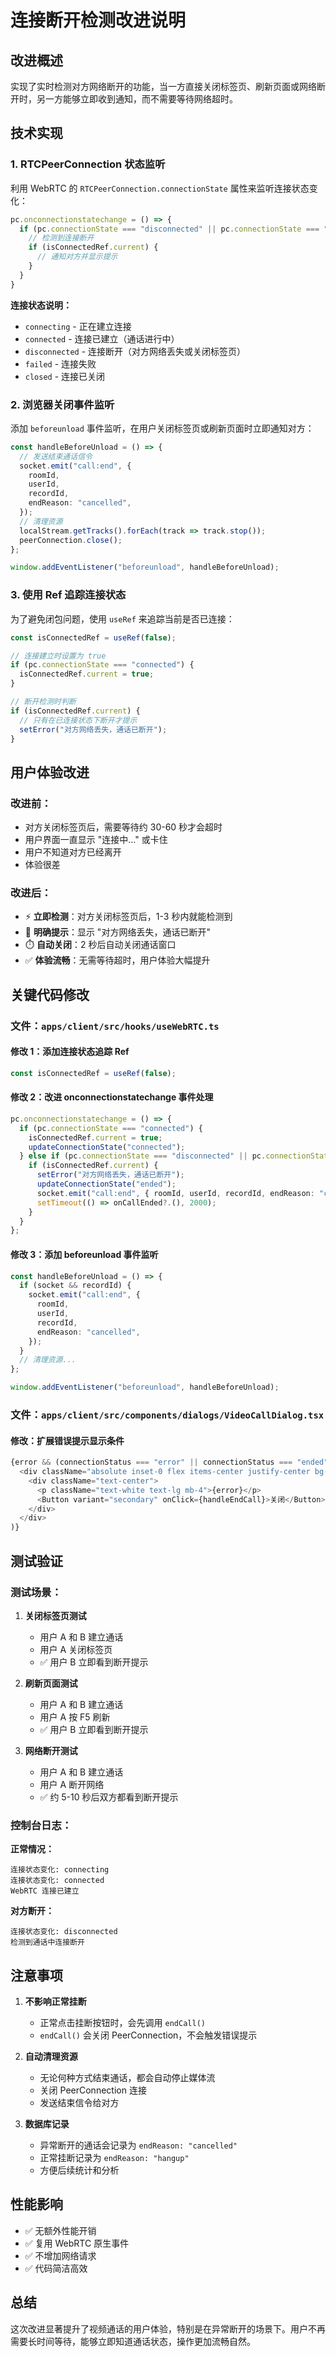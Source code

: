 # 连接断开检测改进说明

## 改进概述

实现了实时检测对方网络断开的功能，当一方直接关闭标签页、刷新页面或网络断开时，另一方能够立即收到通知，而不需要等待网络超时。

## 技术实现

### 1. RTCPeerConnection 状态监听

利用 WebRTC 的 `RTCPeerConnection.connectionState` 属性来监听连接状态变化：

```typescript
pc.onconnectionstatechange = () => {
  if (pc.connectionState === "disconnected" || pc.connectionState === "closed") {
    // 检测到连接断开
    if (isConnectedRef.current) {
      // 通知对方并显示提示
    }
  }
}
```

**连接状态说明：**
- `connecting` - 正在建立连接
- `connected` - 连接已建立（通话进行中）
- `disconnected` - 连接断开（对方网络丢失或关闭标签页）
- `failed` - 连接失败
- `closed` - 连接已关闭

### 2. 浏览器关闭事件监听

添加 `beforeunload` 事件监听，在用户关闭标签页或刷新页面时立即通知对方：

```typescript
const handleBeforeUnload = () => {
  // 发送结束通话信令
  socket.emit("call:end", {
    roomId,
    userId,
    recordId,
    endReason: "cancelled",
  });
  // 清理资源
  localStream.getTracks().forEach(track => track.stop());
  peerConnection.close();
};

window.addEventListener("beforeunload", handleBeforeUnload);
```

### 3. 使用 Ref 追踪连接状态

为了避免闭包问题，使用 `useRef` 来追踪当前是否已连接：

```typescript
const isConnectedRef = useRef(false);

// 连接建立时设置为 true
if (pc.connectionState === "connected") {
  isConnectedRef.current = true;
}

// 断开检测时判断
if (isConnectedRef.current) {
  // 只有在已连接状态下断开才提示
  setError("对方网络丢失，通话已断开");
}
```

## 用户体验改进

### 改进前：
- 对方关闭标签页后，需要等待约 30-60 秒才会超时
- 用户界面一直显示 "连接中..." 或卡住
- 用户不知道对方已经离开
- 体验很差

### 改进后：
- ⚡ **立即检测**：对方关闭标签页后，1-3 秒内就能检测到
- 📢 **明确提示**：显示 "对方网络丢失，通话已断开"
- ⏱️ **自动关闭**：2 秒后自动关闭通话窗口
- ✅ **体验流畅**：无需等待超时，用户体验大幅提升

## 关键代码修改

### 文件：`apps/client/src/hooks/useWebRTC.ts`

#### 修改 1：添加连接状态追踪 Ref
```typescript
const isConnectedRef = useRef(false);
```

#### 修改 2：改进 onconnectionstatechange 事件处理
```typescript
pc.onconnectionstatechange = () => {
  if (pc.connectionState === "connected") {
    isConnectedRef.current = true;
    updateConnectionState("connected");
  } else if (pc.connectionState === "disconnected" || pc.connectionState === "closed") {
    if (isConnectedRef.current) {
      setError("对方网络丢失，通话已断开");
      updateConnectionState("ended");
      socket.emit("call:end", { roomId, userId, recordId, endReason: "cancelled" });
      setTimeout(() => onCallEnded?.(), 2000);
    }
  }
};
```

#### 修改 3：添加 beforeunload 事件监听
```typescript
const handleBeforeUnload = () => {
  if (socket && recordId) {
    socket.emit("call:end", {
      roomId,
      userId,
      recordId,
      endReason: "cancelled",
    });
  }
  // 清理资源...
};

window.addEventListener("beforeunload", handleBeforeUnload);
```

### 文件：`apps/client/src/components/dialogs/VideoCallDialog.tsx`

#### 修改：扩展错误提示显示条件
```typescript
{error && (connectionStatus === "error" || connectionStatus === "ended") && (
  <div className="absolute inset-0 flex items-center justify-center bg-black/80">
    <div className="text-center">
      <p className="text-white text-lg mb-4">{error}</p>
      <Button variant="secondary" onClick={handleEndCall}>关闭</Button>
    </div>
  </div>
)}
```

## 测试验证

### 测试场景：

1. **关闭标签页测试**
   - 用户 A 和 B 建立通话
   - 用户 A 关闭标签页
   - ✅ 用户 B 立即看到断开提示

2. **刷新页面测试**
   - 用户 A 和 B 建立通话
   - 用户 A 按 F5 刷新
   - ✅ 用户 B 立即看到断开提示

3. **网络断开测试**
   - 用户 A 和 B 建立通话
   - 用户 A 断开网络
   - ✅ 约 5-10 秒后双方都看到断开提示

### 控制台日志：

**正常情况：**
```
连接状态变化: connecting
连接状态变化: connected
WebRTC 连接已建立
```

**对方断开：**
```
连接状态变化: disconnected
检测到通话中连接断开
```

## 注意事项

1. **不影响正常挂断**
   - 正常点击挂断按钮时，会先调用 `endCall()`
   - `endCall()` 会关闭 PeerConnection，不会触发错误提示

2. **自动清理资源**
   - 无论何种方式结束通话，都会自动停止媒体流
   - 关闭 PeerConnection 连接
   - 发送结束信令给对方

3. **数据库记录**
   - 异常断开的通话会记录为 `endReason: "cancelled"`
   - 正常挂断记录为 `endReason: "hangup"`
   - 方便后续统计和分析

## 性能影响

- ✅ 无额外性能开销
- ✅ 复用 WebRTC 原生事件
- ✅ 不增加网络请求
- ✅ 代码简洁高效

## 总结

这次改进显著提升了视频通话的用户体验，特别是在异常断开的场景下。用户不再需要长时间等待，能够立即知道通话状态，操作更加流畅自然。
